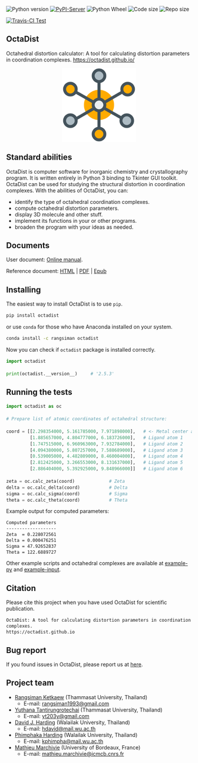 ![Python version][Py-ver-badge]
[![PyPI-Server][PyPI-badge]][PyPI-link]
![Python Wheel][Py-wheel-badge]
![Code size][Code-size]
![Repo size][Repo-size]

[![Travis-CI Test][Travis-badge]][Travis-link]


[Py-ver-badge]: https://img.shields.io/pypi/pyversions/octadist.svg
[PyPI-badge]: https://img.shields.io/pypi/v/octadist.svg
[PyPI-link]: https://pypi.org/project/octadist/
[Py-wheel-badge]: https://img.shields.io/pypi/wheel/octadist.svg
[Code-size]: https://img.shields.io/github/languages/code-size/OctaDist/OctaDist-PyPI.svg
[Repo-size]: https://img.shields.io/github/repo-size/OctaDist/OctaDist-PyPI.svg
[Travis-badge]: https://img.shields.io/travis/OctaDist/OctaDist-PyPI/master.svg
[Travis-link]: https://travis-ci.org/OctaDist/OctaDist-PyPI

## OctaDist

Octahedral distortion calculator: 
A tool for calculating distortion parameters in coordination complexes. 
https://octadist.github.io/

<p align="center">
   <img alt="molecule" 
   src="https://raw.githubusercontent.com/OctaDist/OctaDist-PyPI/master/images/molecule.png" 
   align=middle 
   width="200pt" />
<p/>

 

## Standard abilities

OctaDist is computer software for inorganic chemistry and crystallography program.
It is written entirely in Python 3 binding to Tkinter GUI toolkit.
OctaDist can be used for studying the structural distortion in coordination complexes.
With the abilities of OctaDist, you can:

- identify the type of octahedral coordination complexes.
- compute octahedral distortion parameters.
- display 3D molecule and other stuff.
- implement its functions in your or other programs.
- broaden the program with your ideas as needed.

## Documents

User document: [Online manual](https://octadist.github.io/manual.html).

Reference document: [HTML][html] | [PDF][pdf] | [Epub][epub]

[html]: https://octadist-pypi.readthedocs.io/en/latest/ 
[pdf]: https://readthedocs.org/projects/octadist-pypi/downloads/pdf/latest/
[epub]: https://readthedocs.org/projects/octadist/downloads/epub/latest/


## Installing

The easiest way to install OctaDist is to use `pip`.

```sh
pip install octadist
```

or use `conda` for those who have Anaconda installed on your system.

```sh
conda install -c rangsiman octadist
```

Now you can check if `octadist` package is installed correctly.

```python
import octadist

print(octadist.__version__)     # '2.5.3'
```

## Running the tests

```python
import octadist as oc

# Prepare list of atomic coordinates of octahedral structure:

coord = [[2.298354000, 5.161785000, 7.971898000],   # <- Metal center atom
         [1.885657000, 4.804777000, 6.183726000],   # Ligand atom 1
         [1.747515000, 6.960963000, 7.932784000],   # Ligand atom 2
         [4.094380000, 5.807257000, 7.588689000],   # Ligand atom 3
         [0.539005000, 4.482809000, 8.460004000],   # Ligand atom 4
         [2.812425000, 3.266553000, 8.131637000],   # Ligand atom 5
         [2.886404000, 5.392925000, 9.848966000]]   # Ligand atom 6

zeta = oc.calc_zeta(coord)             # Zeta
delta = oc.calc_delta(coord)           # Delta
sigma = oc.calc_sigma(coord)           # Sigma
theta = oc.calc_theta(coord)           # Theta
```

Example output for computed parameters:

```shell
Computed parameters
-------------------
Zeta  = 0.228072561
Delta = 0.000476251
Sigma = 47.92652837
Theta = 122.6889727
```

Other example scripts and octahedral complexes are available at 
[example-py](https://github.com/OctaDist/OctaDist-PyPI/tree/master/example-py) and 
[example-input](https://github.com/OctaDist/OctaDist-PyPI/tree/master/example-input).

## Citation

Please cite this project when you have used OctaDist for scientific publication.

```
OctaDist: A tool for calculating distortion parameters in coordination complexes.
https://octadist.github.io
```

## Bug report

If you found issues in OctaDist, please report us at [here](https://github.com/OctaDist/OctaDist/issues).

## Project team

- [Rangsiman Ketkaew](https://sites.google.com/site/rangsiman1993) (Thammasat University, Thailand) <br/>
  - E-mail: rangsiman1993@gmail.com <br/>
- [Yuthana Tantirungrotechai](https://sites.google.com/site/compchem403/people/faculty/yuthana) (Thammasat University, Thailand)
  - E-mail: yt203y@gmail.com
- [David J. Harding](https://www.funtechwu.com/david-j-harding) (Walailak University, Thailand)
  - E-mail: hdavid@mail.wu.ac.th
- [Phimphaka Harding](https://www.funtechwu.com/phimphaka-harding) (Walailak University, Thailand)
  - E-mail: kphimpha@mail.wu.ac.th
- [Mathieu Marchivie](http://www.icmcb-bordeaux.cnrs.fr/spip.php?article562&lang=fr) (University of Bordeaux, France)
  - E-mail: mathieu.marchivie@icmcb.cnrs.fr
